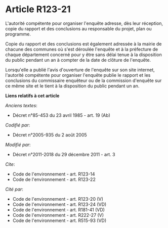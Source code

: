 # Article R123-21

L'autorité compétente pour organiser l'enquête adresse, dès leur réception, copie du rapport et des conclusions au
responsable du projet, plan ou programme. 

Copie du rapport et des conclusions est également adressée à la mairie de chacune des communes où s'est déroulée l'enquête et
à la préfecture de chaque département concerné pour y être sans délai tenue à la disposition du public pendant un an à
compter de la date de clôture de l'enquête. 

Lorsqu'elle a publié l'avis d'ouverture de l'enquête sur son site internet, l'autorité compétente pour organiser l'enquête
publie le rapport et les conclusions du commissaire enquêteur ou de la commission d'enquête sur ce même site et le tient à la
disposition du public pendant un an.

**Liens relatifs à cet article**

_Anciens textes_:

  - Décret n°85-453 du 23 avril 1985 - art. 19 (Ab)

_Codifié par_:

  - Décret n°2005-935 du 2 août 2005

_Modifié par_:

  - Décret n°2011-2018 du 29 décembre 2011 - art. 3

_Cite_:

  - Code de l'environnement - art. R123-14
  - Code de l'environnement - art. R123-22

_Cité par_:

  - Code de l'environnement - art. R123-20 (V)
  - Code de l'environnement - art. R123-24 (VD)
  - Code de l'environnement - art. R181-41 (VD)
  - Code de l'environnement - art. R222-27 (V)
  - Code de l'environnement - art. R515-93 (VD)
